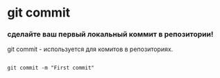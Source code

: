 # git commit

### cделайте ваш первый локальный коммит в репозитории!

git commit - используется для комитов в репозиториях.

```

git commit -m "First commit"

```